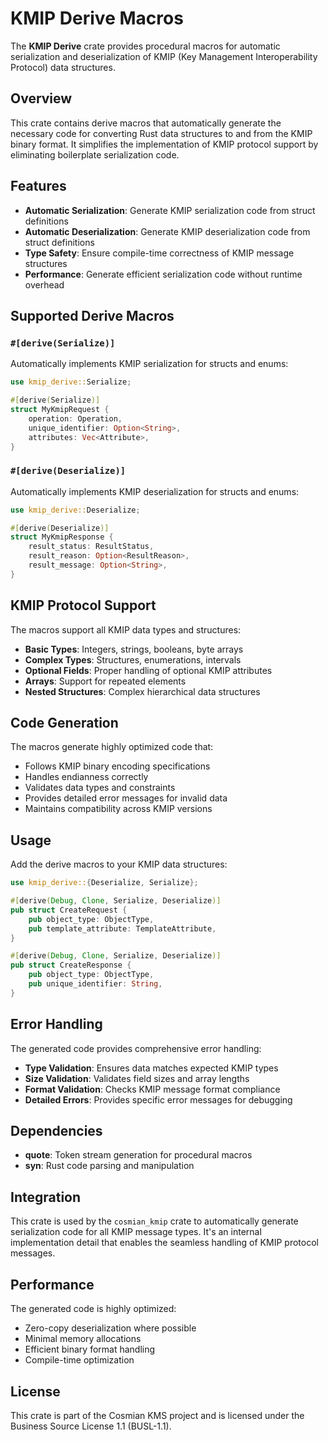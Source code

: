 # KMIP Derive Macros

The **KMIP Derive** crate provides procedural macros for automatic serialization and deserialization of KMIP (Key Management Interoperability Protocol) data structures.

## Overview

This crate contains derive macros that automatically generate the necessary code for converting Rust data structures to and from the KMIP binary format. It simplifies the implementation of KMIP protocol support by eliminating boilerplate serialization code.

## Features

- **Automatic Serialization**: Generate KMIP serialization code from struct definitions
- **Automatic Deserialization**: Generate KMIP deserialization code from struct definitions
- **Type Safety**: Ensure compile-time correctness of KMIP message structures
- **Performance**: Generate efficient serialization code without runtime overhead

## Supported Derive Macros

### `#[derive(Serialize)]`

Automatically implements KMIP serialization for structs and enums:

```rust
use kmip_derive::Serialize;

#[derive(Serialize)]
struct MyKmipRequest {
    operation: Operation,
    unique_identifier: Option<String>,
    attributes: Vec<Attribute>,
}
```

### `#[derive(Deserialize)]`

Automatically implements KMIP deserialization for structs and enums:

```rust
use kmip_derive::Deserialize;

#[derive(Deserialize)]
struct MyKmipResponse {
    result_status: ResultStatus,
    result_reason: Option<ResultReason>,
    result_message: Option<String>,
}
```

## KMIP Protocol Support

The macros support all KMIP data types and structures:

- **Basic Types**: Integers, strings, booleans, byte arrays
- **Complex Types**: Structures, enumerations, intervals
- **Optional Fields**: Proper handling of optional KMIP attributes
- **Arrays**: Support for repeated elements
- **Nested Structures**: Complex hierarchical data structures

## Code Generation

The macros generate highly optimized code that:

- Follows KMIP binary encoding specifications
- Handles endianness correctly
- Validates data types and constraints
- Provides detailed error messages for invalid data
- Maintains compatibility across KMIP versions

## Usage

Add the derive macros to your KMIP data structures:

```rust
use kmip_derive::{Deserialize, Serialize};

#[derive(Debug, Clone, Serialize, Deserialize)]
pub struct CreateRequest {
    pub object_type: ObjectType,
    pub template_attribute: TemplateAttribute,
}

#[derive(Debug, Clone, Serialize, Deserialize)]
pub struct CreateResponse {
    pub object_type: ObjectType,
    pub unique_identifier: String,
}
```

## Error Handling

The generated code provides comprehensive error handling:

- **Type Validation**: Ensures data matches expected KMIP types
- **Size Validation**: Validates field sizes and array lengths
- **Format Validation**: Checks KMIP message format compliance
- **Detailed Errors**: Provides specific error messages for debugging

## Dependencies

- **quote**: Token stream generation for procedural macros
- **syn**: Rust code parsing and manipulation

## Integration

This crate is used by the `cosmian_kmip` crate to automatically generate serialization code for all KMIP message types. It's an internal implementation detail that enables the seamless handling of KMIP protocol messages.

## Performance

The generated code is highly optimized:

- Zero-copy deserialization where possible
- Minimal memory allocations
- Efficient binary format handling
- Compile-time optimization

## License

This crate is part of the Cosmian KMS project and is licensed under the Business Source License 1.1 (BUSL-1.1).
